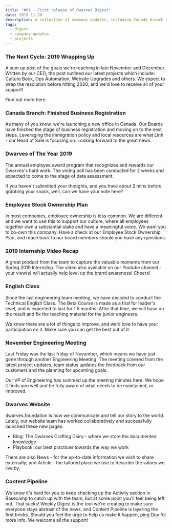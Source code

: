 ```yaml
---
title: "#01 - First release of Dwarves Digest"
date: 2019-11-30
description: A collection of company updates, including Canada branch registration, employee stock ownership plan.
tags:
  - digest
  - company-updates
  - projects
---
```


### The Next Cycle: 2019 Wrapping Up

A sum up post of the goals we're reaching in late November and December. Written by our CEO, the post outlined our latest projects which include: Culture Book, Ops Automation, Website Upgrades and others. We expect to wrap the resolution before hitting 2020, and we'd love to receive all of your support!

Find out more here.

### Canada Branch: Finished Business Registration

As many of you know, we're launching a new office in Canada. Our Boards have finished the stage of business registration and moving on to the next steps. Leveraging the immigration policy and local resources are what Linh - our Head of Sale is focusing on. Looking forward to the great news.

### Dwarves of The Year 2019

The annual employee award program that recognizes and rewards our Dwarves's hard work. The voting poll has been conducted for 2 weeks and expected to come to the stage of data assessment.

If you haven't submitted your thoughts, and you have about 2 mins before grabbing your snack, well, can we have your vote here?

### Employee Stock Ownership Plan

In most companies, employee ownership is less common. We are different and we want to use this to support our culture, where all employees together own a substantial stake and have a meaningful voice. We want you to co-own this company.
Have a check at our Employee Stock Ownership Plan, and reach back to our board members should you have any questions.

### 2019 Internship Video Recap

A great product from the team to capture the valuable moments from our Spring 2019 Internship. The video also available on our Youtube channel - your view(s) will actually help level up the brand awareness! Cheers!

### English Class

Since the last engineering team meeting, we have decided to conduct the Technical English Class. The Beta Course is made as a trial for leader's level, and is expected to last for 1.5 months. After that time, we will base on the result and fix the teaching material for the junior engineers.

We know there are a lot of things to improve, and we'd love to have your participation on it. Make sure you can get the best out of it.

### November Engineering Meeting

Last Friday was the last friday of November, which means we have just gone through another Engineering Meeting. The meeting covered from the latest project updates, team status updates the feedback from our customers and the planning for upcoming goals.

Our VP of Engineering has summed up the meeting minutes here. We hope it finds you well and be fully aware of what needs to be maintained, or improved.

### Dwarves Website

dwarves.foundation is how we communicate and tell our story to the world. Lately, our website team has worked collaboratively and successfully launched these new pages:

- Blog: The Dwarves Crafting Diary - where we store the documented knowledge
- Playbook: our best practices towards the way we work

There are also News - for the up-to-date information we wish to share externally; and Article - the tailored place we use to describe the values we live by.

### Content Pipeline

We know it's hard for you to keep checking up the Activity section in Basecamp to catch up with the team, but at some point you'll feel being left out. That sucks! Weekly Digest is the tool we're creating to make sure everyone stays abreast of the news, and Content Pipeline is layering the first bricks.
Should you feel the urge to help us make it happen, ping Duy for more info. We welcome all the support!
